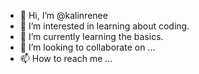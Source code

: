 - 👋 Hi, I’m @kalinrenee
- 👀 I’m interested in learning about coding.
- 🌱 I’m currently learning the basics.
- 💞️ I’m looking to collaborate on ...
- 📫 How to reach me ...

<!---
kalinrenee/kalinrenee is a ✨ special ✨ repository because its `README.md` (this file) appears on your GitHub profile.
You can click the Preview link to take a look at your changes.
--->
